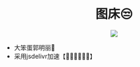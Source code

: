 ## <h1 align="center">图床😒</h1>

<div align="center"> 
  
![](https://img.shields.io/github/repo-size/Ysnsn/picture?style=for-the-badge)

</div>

- 大笨蛋郭明丽🐉
- 采用jsdelivr加速【🚀🚀🚀🚀🚀🚀】

